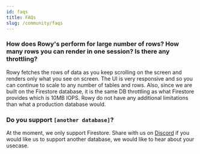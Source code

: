 ```yaml
---
id: faqs
title: FAQs
slug: /community/faqs
---
```


### How does Rowy's perform for large number of rows? How many rows you can render in one session? Is there any throttling?

Rowy fetches the rows of data as you keep scrolling on the screen and renders only what you see on screen. The UI is very responsive and so you can continue to scale to any number of tables and rows. Also, since we are built on the Firestore database, it is the same DB throttling as what Firestore provides which is 10MB IOPS. Rowy do not have any additional limitations than what a production database would.

### Do you support `[another database]`?

At the moment, we only support Firestore. Share with us on
[Discord](https://discord.com/invite/B8yAD5PDX4) if you would like us to support
another database, we would like to hear about your usecase.